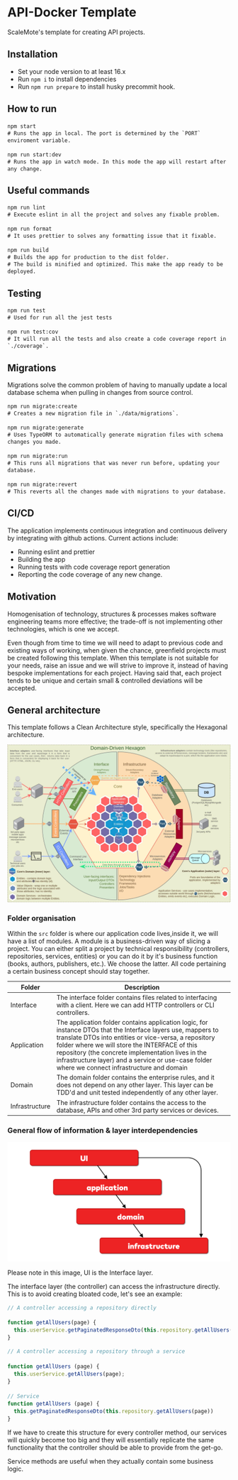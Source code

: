 # API-Docker Template

ScaleMote's template for creating API projects.

## Installation

- Set your node version to at least 16.x
- Run `npm i` to install dependencies
- Run `npm run prepare` to install husky precommit hook.

## How to run

```
npm start
# Runs the app in local. The port is determined by the `PORT` enviroment variable.

npm run start:dev
# Runs the app in watch mode. In this mode the app will restart after any change.
```

## Useful commands

```
npm run lint
# Execute eslint in all the project and solves any fixable problem.

npm run format
# It uses prettier to solves any formatting issue that it fixable.

npm run build
# Builds the app for production to the dist folder.
# The build is minified and optimized. This make the app ready to be deployed.
```

## Testing

```
npm run test
# Used for run all the jest tests

npm run test:cov
# It will run all the tests and also create a code coverage report in `./coverage`.
```

## Migrations

Migrations solve the common problem of having to manually update a local database schema when pulling in changes from source control.

```
npm run migrate:create
# Creates a new migration file in `./data/migrations`.

npm run migrate:generate
# Uses TypeORM to automatically generate migration files with schema changes you made.

npm run migrate:run
# This runs all migrations that was never run before, updating your database.

npm run migrate:revert
# This reverts all the changes made with migrations to your database.
```

## CI/CD

The application implements continuous integration and continuous delivery by integrating with github actions. Current actions include:

- Running eslint and prettier
- Building the app
- Running tests with code coverage report generation
- Reporting the code coverage of any new change.

## Motivation

Homogenisation of technology, structures & processes makes software engineering teams more effective; the trade-off is
not implementing other technologies, which is one we accept.

Even though from time to time we will need to adapt to previous code and existing ways of working, when given the
chance, greenfield projects must be created following this template.
When this template is not suitable for your needs, raise an issue and we will strive to improve it, instead of having
bespoke implementations for each project.
Having said that, each project tends to be unique and certain small & controlled deviations will be accepted.

## General architecture

This template follows a Clean Architecture style, specifically the Hexagonal architecture.

<img src="data/docs/architecture.jpg">

### Folder organisation

Within the `src` folder is where our application code lives,inside it, we will have a list of modules. A module is a
business-driven way of slicing a project.
You can either split a project by technical responsibility (controllers, repositories, services, entities) or you can do
it by it's business function (books, authors, publishers, etc.).
We choose the latter. All code pertaining a certain business concept should stay together.

| Folder         | Description                                                                                                                                                                                                                                                                                                                                                                     |
| -------------- | ------------------------------------------------------------------------------------------------------------------------------------------------------------------------------------------------------------------------------------------------------------------------------------------------------------------------------------------------------------------------------- |
| Interface      | The interface folder contains files related to interfacing with a client. Here we can add HTTP controllers or CLI controllers.                                                                                                                                                                                                                                                  |
| Application    | The application folder contains application logic, for instance DTOs that the Interface layers use, mappers to translate DTOs into entities or vice-versa, a repository folder where we will store the INTERFACE of this repository (the concrete implementation lives in the infrastructure layer) and a service or use-case folder where we connect infrastructure and domain |
| Domain         | The domain folder contains the enterprise rules, and it does not depend on any other layer. This layer can be TDD'd and unit tested independently of any other layer.                                                                                                                                                                                                           |
| Infrastructure | The infrastructure folder contains the access to the database, APIs and other 3rd party services or devices.                                                                                                                                                                                                                                                                    |

### General flow of information & layer interdependencies

<img src="data/docs/interdependency.png">

Please note in this image, UI is the Interface layer.

The interface layer (the controller) can access the infrastructure directly. This is to avoid creating bloated code,
let's see an example:

```javascript
// A controller accessing a repository directly

function getAllUsers(page) {
  this.userService.getPaginatedResponseDto(this.repository.getAllUsers(page));
}
```

```javascript
// A controller accessing a repository through a service

function getAllUsers (page) {
  this.userService.getAllUsers(page);
}

// Service
function getAllUsers (page) {
  this.getPaginatedResponseDto(this.repository.getAllUsers(page))
}
```

If we have to create this structure for every controller method, our services will quickly become too big and they will
essentially replicate the same functionality that the controller should be able to provide from the get-go.

Service methods are useful when they actually contain some business logic.
